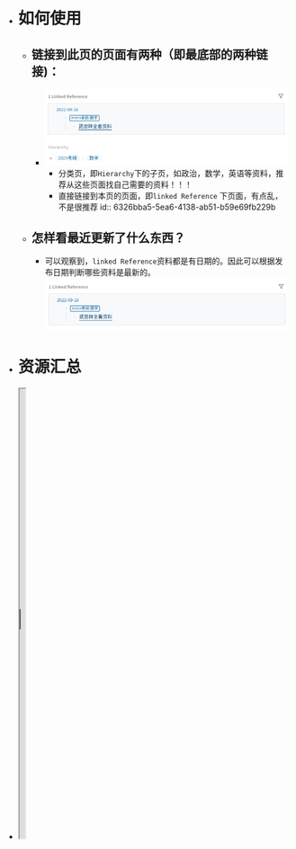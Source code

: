 - # 如何使用
	- ## 链接到此页的页面有两种（即最底部的两种链接)：
		- ![image.png](../assets/image_1663483215878_0.png)
			- 分类页，即`Hierarchy`下的子页，如政治，数学，英语等资料，推荐从这些页面找自己需要的资料！！！
			- 直接链接到本页的页面，即`linked Reference` 下页面，有点乱，不是很推荐
			  id:: 6326bba5-5ea6-4138-ab51-b59e69fb229b
	- ## 怎样看最近更新了什么东西？
		- 可以观察到，`linked Reference`资料都是有日期的。因此可以根据发布日期判断哪些资料是最新的。 ![image.png](../assets/image_1663483447203_0.png)
- # 资源汇总
- <iframe src="https://www.kdocs.cn/l/caeAtwilgTMz?su=n9gnlo" width="10"height="800"></iframe>